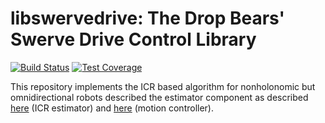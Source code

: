 # libswervedrive: The Drop Bears' Swerve Drive Control Library

[![Build Status](https://travis-ci.org/thedropbears/libswervedrive.svg?branch=master)](https://travis-ci.org/thedropbears/libswervedrive)
[![Test Coverage](https://codecov.io/gh/thedropbears/libswervedrive/branch/master/graph/badge.svg)](https://codecov.io/gh/thedropbears/libswervedrive)

This repository implements the ICR based algorithm for nonholonomic but omnidirectional robots described the estimator component as described [here](https://www.sciencedirect.com/science/article/pii/S0921889017305894) (ICR estimator) and [here](https://www.sciencedirect.com/science/article/pii/S0921889017305997) (motion controller).
